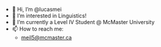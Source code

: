 - 👋 Hi, I’m @lucasmei
- 👀 I’m interested in Linguistics!
- 🌱 I’m currently a Level IV Student @ McMaster University
- 📫 How to reach me:
  - meil5@mcmaster.ca
